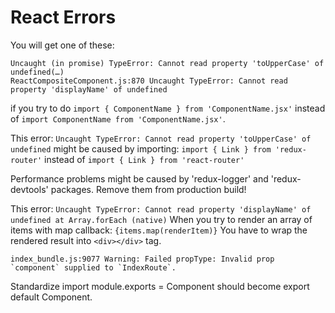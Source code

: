 # React Errors

You will get one of these:
```
Uncaught (in promise) TypeError: Cannot read property 'toUpperCase' of undefined(…)
ReactCompositeComponent.js:870 Uncaught TypeError: Cannot read property 'displayName' of undefined
```
if you try to do `import { ComponentName } from 'ComponentName.jsx'`
instead of `import ComponentName from 'ComponentName.jsx'`.

This error: `Uncaught TypeError: Cannot read property 'toUpperCase' of undefined`
might be caused by importing: `import { Link } from 'redux-router'`
instead of `import { Link } from 'react-router'`

Performance problems might be caused by 'redux-logger' and 'redux-devtools' packages.
Remove them from production build!

This error: `Uncaught TypeError: Cannot read property 'displayName' of undefined at Array.forEach (native)`
When you try to render an array of items with map callback: `{items.map(renderItem)}`
You have to wrap the rendered result into `<div></div>` tag.

```
index_bundle.js:9077 Warning: Failed propType: Invalid prop `component` supplied to `IndexRoute`.
```
Standardize import
module.exports = Component should become export default Component.

